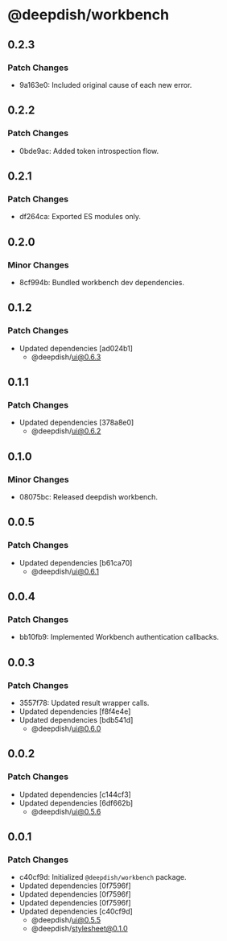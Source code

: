 # @deepdish/workbench

## 0.2.3

### Patch Changes

- 9a163e0: Included original cause of each new error.

## 0.2.2

### Patch Changes

- 0bde9ac: Added token introspection flow.

## 0.2.1

### Patch Changes

- df264ca: Exported ES modules only.

## 0.2.0

### Minor Changes

- 8cf994b: Bundled workbench dev dependencies.

## 0.1.2

### Patch Changes

- Updated dependencies [ad024b1]
  - @deepdish/ui@0.6.3

## 0.1.1

### Patch Changes

- Updated dependencies [378a8e0]
  - @deepdish/ui@0.6.2

## 0.1.0

### Minor Changes

- 08075bc: Released deepdish workbench.

## 0.0.5

### Patch Changes

- Updated dependencies [b61ca70]
  - @deepdish/ui@0.6.1

## 0.0.4

### Patch Changes

- bb10fb9: Implemented Workbench authentication callbacks.

## 0.0.3

### Patch Changes

- 3557f78: Updated result wrapper calls.
- Updated dependencies [f8f4e4e]
- Updated dependencies [bdb541d]
  - @deepdish/ui@0.6.0

## 0.0.2

### Patch Changes

- Updated dependencies [c144cf3]
- Updated dependencies [6df662b]
  - @deepdish/ui@0.5.6

## 0.0.1

### Patch Changes

- c40cf9d: Initialized `@deepdish/workbench` package.
- Updated dependencies [0f7596f]
- Updated dependencies [0f7596f]
- Updated dependencies [0f7596f]
- Updated dependencies [c40cf9d]
  - @deepdish/ui@0.5.5
  - @deepdish/stylesheet@0.1.0
